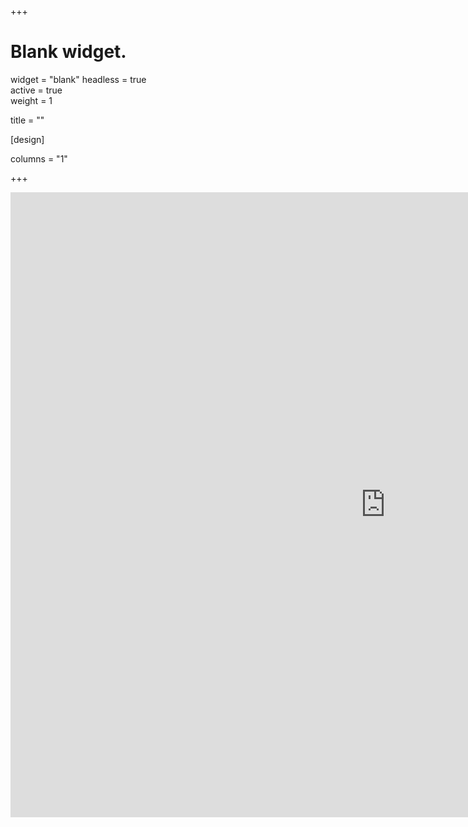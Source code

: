 +++
# Blank widget.
widget = "blank" 
headless = true  
active = true  
weight = 1  

title = ""

[design]

columns = "1"
  
+++
<iframe scrolling="yes" frameborder="no" src="https://jbkunst.shinyapps.io/movid19-shiny/" class="l-screen-inset shaded" style="
    width: 1200px;
    height: 1000px;
"></iframe>
